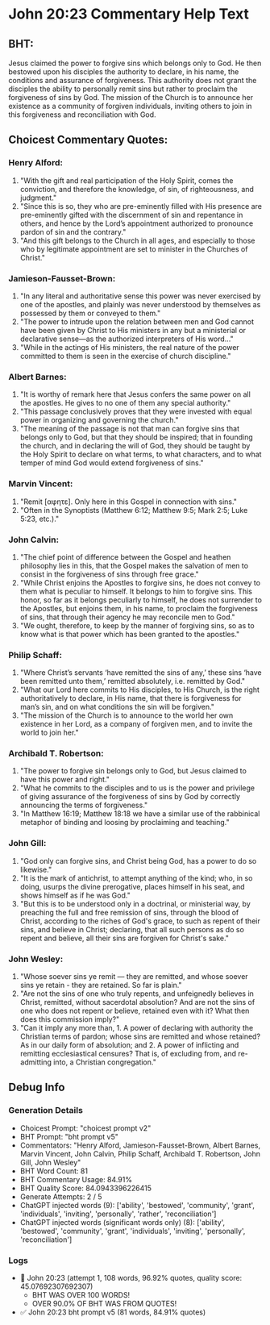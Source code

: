 # John 20:23 Commentary Help Text

## BHT:
Jesus claimed the power to forgive sins which belongs only to God. He then bestowed upon his disciples the authority to declare, in his name, the conditions and assurance of forgiveness. This authority does not grant the disciples the ability to personally remit sins but rather to proclaim the forgiveness of sins by God. The mission of the Church is to announce her existence as a community of forgiven individuals, inviting others to join in this forgiveness and reconciliation with God.

## Choicest Commentary Quotes:
### Henry Alford:
1. "With the gift and real participation of the Holy Spirit, comes the conviction, and therefore the knowledge, of sin, of righteousness, and judgment."
2. "Since this is so, they who are pre-eminently filled with His presence are pre-eminently gifted with the discernment of sin and repentance in others, and hence by the Lord’s appointment authorized to pronounce pardon of sin and the contrary."
3. "And this gift belongs to the Church in all ages, and especially to those who by legitimate appointment are set to minister in the Churches of Christ."

### Jamieson-Fausset-Brown:
1. "In any literal and authoritative sense this power was never exercised by one of the apostles, and plainly was never understood by themselves as possessed by them or conveyed to them."
2. "The power to intrude upon the relation between men and God cannot have been given by Christ to His ministers in any but a ministerial or declarative sense—as the authorized interpreters of His word..."
3. "While in the actings of His ministers, the real nature of the power committed to them is seen in the exercise of church discipline."

### Albert Barnes:
1. "It is worthy of remark here that Jesus confers the same power on all the apostles. He gives to no one of them any special authority."
2. "This passage conclusively proves that they were invested with equal power in organizing and governing the church."
3. "The meaning of the passage is not that man can forgive sins that belongs only to God, but that they should be inspired; that in founding the church, and in declaring the will of God, they should be taught by the Holy Spirit to declare on what terms, to what characters, and to what temper of mind God would extend forgiveness of sins."

### Marvin Vincent:
1. "Remit [αφητε]. Only here in this Gospel in connection with sins." 
2. "Often in the Synoptists (Matthew 6:12; Matthew 9:5; Mark 2:5; Luke 5:23, etc.)."

### John Calvin:
1. "The chief point of difference between the Gospel and heathen philosophy lies in this, that the Gospel makes the salvation of men to consist in the forgiveness of sins through free grace."
2. "While Christ enjoins the Apostles to forgive sins, he does not convey to them what is peculiar to himself. It belongs to him to forgive sins. This honor, so far as it belongs peculiarly to himself, he does not surrender to the Apostles, but enjoins them, in his name, to proclaim the forgiveness of sins, that through their agency he may reconcile men to God."
3. "We ought, therefore, to keep by the manner of forgiving sins, so as to know what is that power which has been granted to the apostles."

### Philip Schaff:
1. "Where Christ’s servants ‘have remitted the sins of any,’ these sins ‘have been remitted unto them,’ remitted absolutely, i.e. remitted by God."
2. "What our Lord here commits to His disciples, to His Church, is the right authoritatively to declare, in His name, that there is forgiveness for man’s sin, and on what conditions the sin will be forgiven."
3. "The mission of the Church is to announce to the world her own existence in her Lord, as a company of forgiven men, and to invite the world to join her."

### Archibald T. Robertson:
1. "The power to forgive sin belongs only to God, but Jesus claimed to have this power and right."
2. "What he commits to the disciples and to us is the power and privilege of giving assurance of the forgiveness of sins by God by correctly announcing the terms of forgiveness."
3. "In Matthew 16:19; Matthew 18:18 we have a similar use of the rabbinical metaphor of binding and loosing by proclaiming and teaching."

### John Gill:
1. "God only can forgive sins, and Christ being God, has a power to do so likewise."
2. "It is the mark of antichrist, to attempt anything of the kind; who, in so doing, usurps the divine prerogative, places himself in his seat, and shows himself as if he was God."
3. "But this is to be understood only in a doctrinal, or ministerial way, by preaching the full and free remission of sins, through the blood of Christ, according to the riches of God's grace, to such as repent of their sins, and believe in Christ; declaring, that all such persons as do so repent and believe, all their sins are forgiven for Christ's sake."

### John Wesley:
1. "Whose soever sins ye remit — they are remitted, and whose soever sins ye retain - they are retained. So far is plain."
2. "Are not the sins of one who truly repents, and unfeignedly believes in Christ, remitted, without sacerdotal absolution? And are not the sins of one who does not repent or believe, retained even with it? What then does this commission imply?"
3. "Can it imply any more than, 1. A power of declaring with authority the Christian terms of pardon; whose sins are remitted and whose retained? As in our daily form of absolution; and 2. A power of inflicting and remitting ecclesiastical censures? That is, of excluding from, and re-admitting into, a Christian congregation."


## Debug Info
### Generation Details
- Choicest Prompt: "choicest prompt v2"
- BHT Prompt: "bht prompt v5"
- Commentators: "Henry Alford, Jamieson-Fausset-Brown, Albert Barnes, Marvin Vincent, John Calvin, Philip Schaff, Archibald T. Robertson, John Gill, John Wesley"
- BHT Word Count: 81
- BHT Commentary Usage: 84.91%
- BHT Quality Score: 84.0943396226415
- Generate Attempts: 2 / 5
- ChatGPT injected words (9):
	['ability', 'bestowed', 'community', 'grant', 'individuals', 'inviting', 'personally', 'rather', 'reconciliation']
- ChatGPT injected words (significant words only) (8):
	['ability', 'bestowed', 'community', 'grant', 'individuals', 'inviting', 'personally', 'reconciliation']

### Logs
- 🔄 John 20:23 (attempt 1, 108 words, 96.92% quotes, quality score: 45.07692307692307) 
	- BHT WAS OVER 100 WORDS! 
	- OVER 90.0% OF BHT WAS FROM QUOTES!
- ✅ John 20:23 bht prompt v5 (81 words, 84.91% quotes)